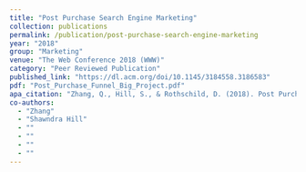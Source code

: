 ```yaml
---
title: "Post Purchase Search Engine Marketing"
collection: publications
permalink: /publication/post-purchase-search-engine-marketing
year: "2018"
group: "Marketing"
venue: "The Web Conference 2018 (WWW)"
category: "Peer Reviewed Publication"
published_link: "https://dl.acm.org/doi/10.1145/3184558.3186583"
pdf: "Post_Purchase_Funnel_Big_Project.pdf"
apa_citation: "Zhang, Q., Hill, S., & Rothschild, D. (2018). Post Purchase Search Engine Marketing. Companion of the The Web Conference 2018 on The Web Conference 2018 - WWW 18, 663-670. https://doi.org/10.1145/3184558.3186583"
co-authors:
  - "Zhang"
  - "Shawndra Hill"
  - ""
  - ""
  - ""
  - ""
---
```


